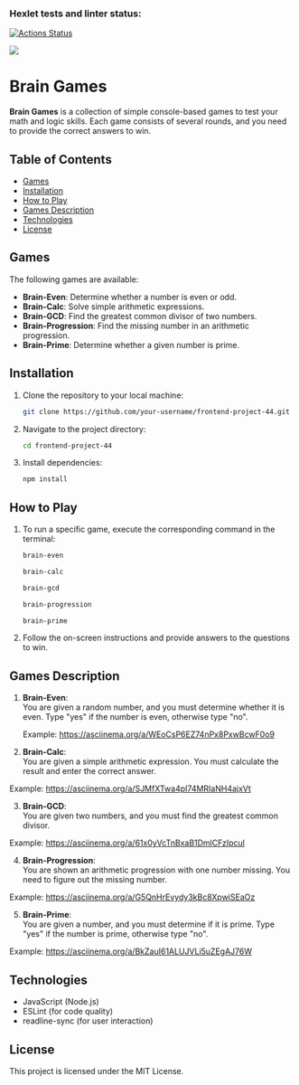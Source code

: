 ### Hexlet tests and linter status:

[![Actions Status](https://github.com/natalialabunskaia/frontend-project-44/actions/workflows/hexlet-check.yml/badge.svg)](https://github.com/natalialabunskaia/frontend-project-44/actions)

<a href="https://codeclimate.com/github/natalialabunskaia/frontend-project-44/maintainability"><img src="https://api.codeclimate.com/v1/badges/4f4154b87e8a4df455a1/maintainability" /></a>


# Brain Games

**Brain Games** is a collection of simple console-based games to test your math and logic skills. Each game consists of several rounds, and you need to provide the correct answers to win.

## Table of Contents
- [Games](#games)
- [Installation](#installation)
- [How to Play](#how-to-play)
- [Games Description](#games-description)
- [Technologies](#technologies)
- [License](#license)

## Games

The following games are available:
- **Brain-Even**: Determine whether a number is even or odd.
- **Brain-Calc**: Solve simple arithmetic expressions.
- **Brain-GCD**: Find the greatest common divisor of two numbers.
- **Brain-Progression**: Find the missing number in an arithmetic progression.
- **Brain-Prime**: Determine whether a given number is prime.

## Installation

1. Clone the repository to your local machine:
    ```bash
    git clone https://github.com/your-username/frontend-project-44.git
    ```

2. Navigate to the project directory:
    ```bash
    cd frontend-project-44
    ```

3. Install dependencies:
    ```bash
    npm install
    ```

## How to Play

1. To run a specific game, execute the corresponding command in the terminal:
    ```bash
    brain-even
    ```
    ```bash
    brain-calc
    ```
    ```bash
    brain-gcd
    ```
    ```bash
    brain-progression
    ```
    ```bash
    brain-prime
    ```

2. Follow the on-screen instructions and provide answers to the questions to win.

## Games Description

1. **Brain-Even**:  
   You are given a random number, and you must determine whether it is even. Type "yes" if the number is even, otherwise type "no".

   Example: https://asciinema.org/a/WEoCsP6EZ74nPx8PxwBcwF0o9

2. **Brain-Calc**:  
You are given a simple arithmetic expression. You must calculate the result and enter the correct answer.

Example: https://asciinema.org/a/SJMfXTwa4pI74MRIaNH4ajxVt

3. **Brain-GCD**:  
You are given two numbers, and you must find the greatest common divisor.

Example: https://asciinema.org/a/61x0yVcTnBxaB1DmlCFzIpcul

4. **Brain-Progression**:  
You are shown an arithmetic progression with one number missing. You need to figure out the missing number.

Example: https://asciinema.org/a/G5QnHrEvydy3kBc8XpwiSEaOz

5. **Brain-Prime**:  
You are given a number, and you must determine if it is prime. Type "yes" if the number is prime, otherwise type "no".

Example: https://asciinema.org/a/BkZauI61ALUJVLi5uZEgAJ76W


## Technologies
- JavaScript (Node.js)
- ESLint (for code quality)
- readline-sync (for user interaction)

## License
This project is licensed under the MIT License.

